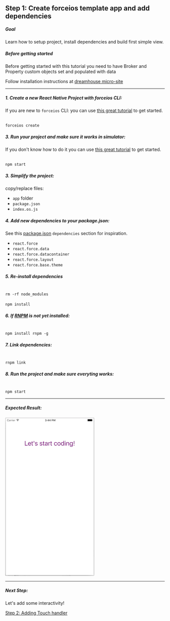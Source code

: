 ## Step 1: Create forceios template app and add dependencies

##### Goal

Learn how to setup project, install dependencies and build first simple view.

##### Before getting started

Before getting started with this tutorial you need to have Broker and Property custom objects set and populated with data

Follow installation instructions at [dreamhouse micro-site](http://dreamhouse-site.herokuapp.com/installation/)


***

##### 1. Create a new React Native Project with forceios CLI:

If you are new to `forceios` CLI: you can use [this great tutorial](http://rajaraodv.github.io/salesforce-react-native-tutorial/) to get started.

  ```

  forceios create

  ```

##### 3. Run your project and make sure it works in simulator:

If you don't know how to do it you can use [this great tutorial](http://rajaraodv.github.io/salesforce-react-native-tutorial/) to get started.

  ```

  npm start

  ```

##### 3. Simplify the project:

copy/replace files: 
* `app` folder
* `package.json`
* `index.os.js` 

##### 4. Add new dependencies to your package.json:

See this [package.json](/package.json) `dependencies` section for inspiration.

* `react.force`
* `react.force.data`
* `react.force.datacontainer`
* `react.force.layout`
* `react.force.base.theme`

##### 5. Re-install dependencies

  ```

  rm -rf node_modules

  npm install

  ```

##### 6. If [RNPM](http://facebook.github.io/react-native/releases/0.24/docs/linking-libraries-ios.html#automatic-linking) is not yet installed:

  ```

  npm install rnpm -g

  ```
##### 7. Link dependencies: 

  ```

  rnpm link

  ```
##### 8. Run the project and make sure everyting works: 

  ```

  npm start

  ```
  
***  
  
##### Expected Result:

![iOS Screenshot](/tutorial/README_FILES/step1.png?raw=true)

***

##### Next Step:

Let's add some interactivity!

[Step 2: Adding Touch handler](/tutorial/step02_touch_handler/)
